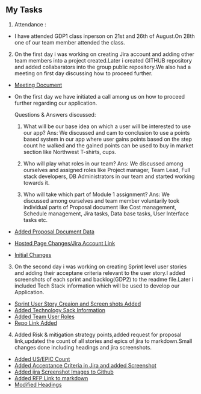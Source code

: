 ## My Tasks 
1. Attendance : 
- I have attended GDP1 class inperson on 21st and 26th of August.On 28th one of our team member attended the class.

2. On the first day i was working on creating Jira account and adding other team members into a project created.Later i created GITHUB repository and added collabarators into      the group public repository.We also had a meeting on first day discussing how to proceed further.
- [Meeting Document](https://github.com/RaviTeja444/health-wellness/commit/88782a08e36e46a42870da8f70647e7b78984ee3)
- On the first day we have initiated a call among us on how to proceed further regarding our application.

  Questions & Answers discussed:
  1.	What will be our base idea on which a user will be interested to use our app?
  Ans: We discussed and cam to conclusion to use a points based system in our app where user gains points based on the step count he walked and the gained points can be used to   buy in market section like Northwest T-shirts, cups.

  2. Who will play what roles in our team?
  Ans: We discussed among ourselves and assigned roles like Project manager, Team Lead, Full stack developers, DB Administrators in our team and started working towards it.

  3. Who will take which part of Module 1 assignment?
  Ans: We discussed among ourselves and team member voluntarily took individual parts of Proposal document like Cost management, Schedule management, Jira tasks, Data base         tasks, User Interface tasks etc.

- [Added Proposal Document Data](https://github.com/RaviTeja444/health-wellness/commit/627eb771f6508bae62dc1b7ada95b08565b05e88)
- [Hosted Page Changes/Jira Account Link](https://github.com/RaviTeja444/health-wellness/commit/32dc2323f6a5590b6d64cd6de269d85bf49b48be)
- [Initial Changes](https://github.com/RaviTeja444/health-wellness/commit/90c3c117195650954cbb98aca68467e470d2a7d3)

3. On the second day i was working on creating Sprint level user stories and adding their acceptane criteria relevant to the user story.I added screenshots of each sprint and backlog(GDP2) to the readme file.Later i included Tech Stack information which will be used to develop our Application.
 
 - [Sprint User Story Creaion and Screen shots Added](https://github.com/RaviTeja444/health-wellness/commit/dec67d457567d198ed2e5b543eeb2abfeb2ec26d)
 - [Added Technology Sack Information](https://github.com/RaviTeja444/health-wellness/commit/8a0ea0c7e41e92041a17151790ce6d6fe6b4b09b)
 - [Added Team User Roles](https://github.com/RaviTeja444/health-wellness/commit/7d5963de34a56486dcb89deeb6399b8e5eb50ade)
 - [Repo Link Added](https://github.com/RaviTeja444/health-wellness/commit/ab1dfcb0be228dd47222be45f0a4bbe97effe88d)
 
 4. Added Risk & mitigation strategy points,added request for proposal link,updated the count of all stories and epics of jira to markdown.Small changes done including headings and jira screenshots.
 
 - [Added US/EPIC Count](https://github.com/RaviTeja444/health-wellness/commit/4e8b7b6046701533963908eb0eb0f8e0796b0111)
 - [Added Acceptance Criteria in Jira and added Screenshot](https://github.com/RaviTeja444/health-wellness/commit/36ad50639aa459dba2f2319e6c667eb2089df7ab)
 - [Added jira Screenshot Images to Github](https://github.com/RaviTeja444/health-wellness/commit/b2a87cb700ee3500977700abf4b0841ed7f19094)
 - [Added RFP Link to markdown](https://github.com/RaviTeja444/health-wellness/commit/57b811dab1b59dd051cd0a475c5e92e028c966d3)
 - [Modified Headings](https://github.com/RaviTeja444/health-wellness/commit/dc04917fac0343c3036dc85b6b39e3df60d8e083)
